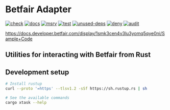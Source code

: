 # Betfair Adapter

[![check](https://github.com/roberts-ivanovs/betfair-adapter-rs/actions/workflows/check.yaml/badge.svg)](https://github.com/roberts-ivanovs/betfair-adapter-rs/actions/workflows/check.yaml)
[![docs](https://github.com/roberts-ivanovs/betfair-adapter-rs/actions/workflows/doc.yaml/badge.svg)](https://github.com/roberts-ivanovs/betfair-adapter-rs/actions/workflows/doc.yaml)
[![msrv](https://github.com/roberts-ivanovs/betfair-adapter-rs/actions/workflows/msrv.yaml/badge.svg)](https://github.com/roberts-ivanovs/betfair-adapter-rs/actions/workflows/msrv.yaml)
[![test](https://github.com/roberts-ivanovs/betfair-adapter-rs/actions/workflows/test.yaml/badge.svg)](https://github.com/roberts-ivanovs/betfair-adapter-rs/actions/workflows/test.yaml)
[![unused-deps](https://github.com/roberts-ivanovs/betfair-adapter-rs/actions/workflows/unused-deps.yaml/badge.svg)](https://github.com/roberts-ivanovs/betfair-adapter-rs/actions/workflows/unused-deps.yaml)
[![deny](https://github.com/roberts-ivanovs/betfair-adapter-rs/actions/workflows/deny.yaml/badge.svg)](https://github.com/roberts-ivanovs/betfair-adapter-rs/actions/workflows/deny.yaml)
[![audit](https://github.com/roberts-ivanovs/betfair-adapter-rs/actions/workflows/audit.yaml/badge.svg)](https://github.com/roberts-ivanovs/betfair-adapter-rs/actions/workflows/audit.yaml)

https://docs.developer.betfair.com/display/1smk3cen4v3lu3yomq5qye0ni/Sample+Code

## Utilities for interacting with Betfair from Rust

## Development setup

```bash
# Install rustup
curl --proto '=https' --tlsv1.2 -sSf https://sh.rustup.rs | sh

# See the available commands
cargo xtask --help
```
